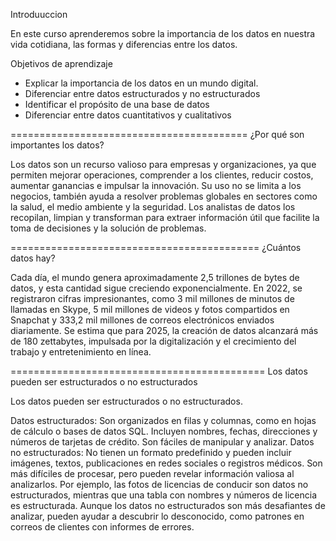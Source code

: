 Introduuccion 

En este curso aprenderemos sobre la importancia de los datos en nuestra vida cotidiana, las formas y diferencias entre los datos. 

Objetivos de aprendizaje

- Explicar la importancia de los datos en un mundo digital.
- Diferenciar entre datos estructurados y no estructurados
- Identificar el propósito de una base de datos
- Diferenciar entre datos cuantitativos y cualitativos

=========================================
¿Por qué son importantes los datos?

Los datos son un recurso valioso para empresas y organizaciones, ya que permiten mejorar operaciones, comprender a los clientes, reducir costos, aumentar ganancias e impulsar la innovación. Su uso no se limita a los negocios, también ayuda a resolver problemas globales en sectores como la salud, el medio ambiente y la seguridad. Los analistas de datos los recopilan, limpian y transforman para extraer información útil que facilite la toma de decisiones y la solución de problemas.

===========================================
¿Cuántos datos hay?

Cada día, el mundo genera aproximadamente 2,5 trillones de bytes de datos, y esta cantidad sigue creciendo exponencialmente. En 2022, se registraron cifras impresionantes, como 3 mil millones de minutos de llamadas en Skype, 5 mil millones de videos y fotos compartidos en Snapchat y 333,2 mil millones de correos electrónicos enviados diariamente. Se estima que para 2025, la creación de datos alcanzará más de 180 zettabytes, impulsada por la digitalización y el crecimiento del trabajo y entretenimiento en línea.

============================================
Los datos pueden ser estructurados o no estructurados

Los datos pueden ser estructurados o no estructurados.

Datos estructurados: Son organizados en filas y columnas, como en hojas de cálculo o bases de datos SQL. Incluyen nombres, fechas, direcciones y números de tarjetas de crédito. Son fáciles de manipular y analizar.
Datos no estructurados: No tienen un formato predefinido y pueden incluir imágenes, textos, publicaciones en redes sociales o registros médicos. Son más difíciles de procesar, pero pueden revelar información valiosa al analizarlos.
Por ejemplo, las fotos de licencias de conducir son datos no estructurados, mientras que una tabla con nombres y números de licencia es estructurada. Aunque los datos no estructurados son más desafiantes de analizar, pueden ayudar a descubrir lo desconocido, como patrones en correos de clientes con informes de errores.
